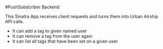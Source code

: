 #PushSubdcriber Backend

This Sinatra App receives client requests and turns them into Urban Airship API calls.

* It can add a tag to given named user
* It can remove a tag from the user again
* It can list all tags that have been set on a given user